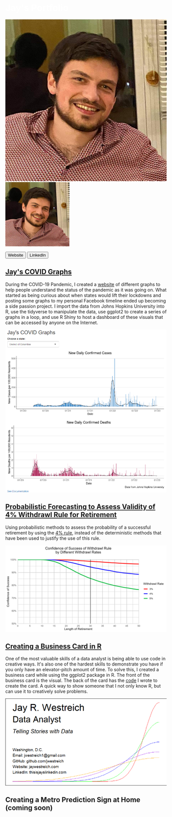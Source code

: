 # <span style="color:white">Jay's Portfolio</span>

![](/images/Profile.jpeg)
<img src="/images/Profile.jpeg" alt="drawing" width="200"/>


<a href="https://jaywestreich.com" target="_blank"><button>Website</button></a>
<a href="https://thisisjayslinkedin.com" target="_blank"><button>LinkedIn</button></a>

## [Jay's COVID Graphs](https://github.com/jwestreich/jayscovidgraphs)
During the COVID-19 Pandemic, I created a [website](https://www.jayscovidgraphs.com) of different graphs to help people understand the status of the pandemic as it was going on. What started as being curious about when states would lift their lockdowns and posting some graphs to my personal Facebook timeline ended up becoming a side passion project. I import the data from Johns Hopkins University into R, use the tidyverse to manipulate the data, use ggplot2 to create a series of graphs in a loop, and use R Shiny to host a dashboard of these visuals that can be accessed by anyone on the Internet.

![](/images/JaysCOVIDgraphs.png)

## [Probabilistic Forecasting to Assess Validity of 4% Withdrawl Rule for Retirement](https://github.com/jwestreich/safe_withdrawl_rate)
Using probabilistic methods to assess the probability of a successful retirement by using the [4% rule](https://www.bankrate.com/retirement/what-is-the-4-percent-rule/#:~:text=The%204%25%20rule%20is%20a,subsequent%20year%20for%2030%20years.), instead of the deterministic methods that have been used to justify the use of this rule. 

![](/images/withdrawl.png)

## [Creating a Business Card in R](https://github.com/jwestreich/business_card)
One of the most valuable skills of a data analyst is being able to use code in creative ways. It's also one of the hardest skills to demonstrate you have if you only have an elevator-pitch amount of time. To solve this, I created a business card while using the ggplot2 package in R. The front of the business card is the visual. The back of the card has the [code](https://github.com/jwestreich/business_card/blob/main/BusinessCard_public.R) I wrote to create the card. A quick way to show someone that I not only know R, but can use it to creatively solve problems.

![](/images/business_card.png)

## Creating a Metro Prediction Sign at Home (coming soon)
